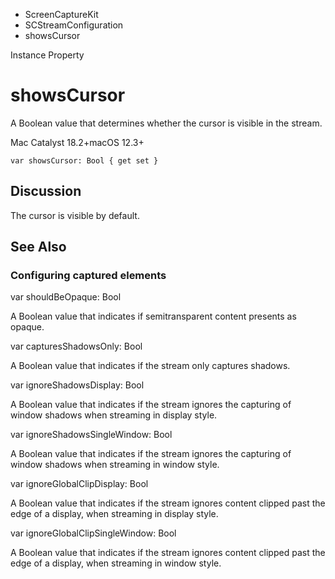 

- ScreenCaptureKit
- SCStreamConfiguration
-  showsCursor 

Instance Property

# showsCursor

A Boolean value that determines whether the cursor is visible in the stream.

Mac Catalyst 18.2+macOS 12.3+

``` source
var showsCursor: Bool { get set }
```

## Discussion

The cursor is visible by default.

## See Also

### Configuring captured elements

var shouldBeOpaque: Bool

A Boolean value that indicates if semitransparent content presents as opaque.

var capturesShadowsOnly: Bool

A Boolean value that indicates if the stream only captures shadows.

var ignoreShadowsDisplay: Bool

A Boolean value that indicates if the stream ignores the capturing of window shadows when streaming in display style.

var ignoreShadowsSingleWindow: Bool

A Boolean value that indicates if the stream ignores the capturing of window shadows when streaming in window style.

var ignoreGlobalClipDisplay: Bool

A Boolean value that indicates if the stream ignores content clipped past the edge of a display, when streaming in display style.

var ignoreGlobalClipSingleWindow: Bool

A Boolean value that indicates if the stream ignores content clipped past the edge of a display, when streaming in window style.

